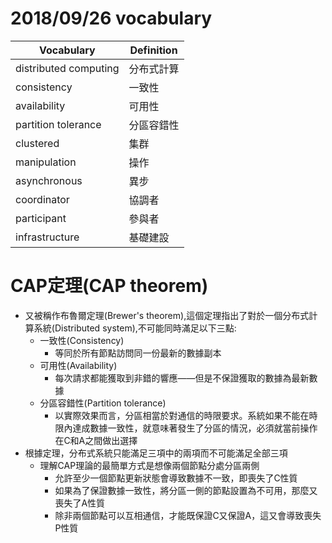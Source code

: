 # 2018/09/26 vocabulary
Vocabulary|Definition
----------|----------
distributed computing|分布式計算
consistency|一致性
availability|可用性
partition tolerance|分區容錯性
clustered|集群
manipulation|操作
asynchronous|異步
coordinator|協調者
participant|參與者
infrastructure|基礎建設

# CAP定理(CAP theorem)
- 又被稱作布魯爾定理(Brewer's theorem),這個定理指出了對於一個分布式計算系統(Distributed system),不可能同時滿足以下三點:
	- 一致性(Consistency)
		- 等同於所有節點訪問同一份最新的數據副本
	- 可用性(Availability)
		- 每次請求都能獲取到非錯的響應——但是不保證獲取的數據為最新數據
	- 分區容錯性(Partition tolerance)
		- 以實際效果而言，分區相當於對通信的時限要求。系統如果不能在時限內達成數據一致性，就意味著發生了分區的情況，必須就當前操作在C和A之間做出選擇
- 根據定理，分布式系統只能滿足三項中的兩項而不可能滿足全部三項
	- 理解CAP理論的最簡單方式是想像兩個節點分處分區兩側
		- 允許至少一個節點更新狀態會導致數據不一致，即喪失了C性質
		- 如果為了保證數據一致性，將分區一側的節點設置為不可用，那麼又喪失了A性質
		- 除非兩個節點可以互相通信，才能既保證C又保證A，這又會導致喪失P性質
